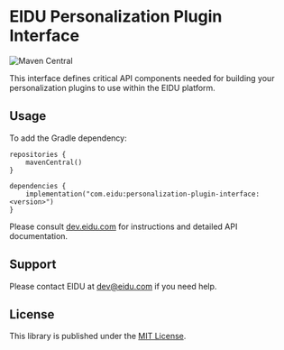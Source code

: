 # EIDU Personalization Plugin Interface

![Maven Central](https://img.shields.io/maven-central/v/com.eidu/personalization-plugin-interface)

This interface defines critical API components needed for building your personalization plugins to use within the EIDU platform. 

## Usage

To add the Gradle dependency:

```
repositories {
    mavenCentral()
}

dependencies {
    implementation("com.eidu:personalization-plugin-interface:<version>")
}
```

Please consult [dev.eidu.com](https://dev.eidu.com/personalization/intro) for instructions and detailed API documentation.

## Support

Please contact EIDU at [dev@eidu.com](mailto:dev@eidu.com) if you need help.

## License

This library is published under the [MIT License](https://github.com/EIDU/personalization-plugin-interface/blob/main/LICENSE).

